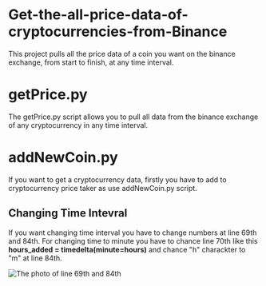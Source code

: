 # Get-the-all-price-data-of-cryptocurrencies-from-Binance
This project pulls all the price data of a coin you want on the binance exchange, from start to finish, at any time interval.

# getPrice.py
   The getPrice.py script allows you to pull all data from the binance exchange of any cryptocurrency in any time interval.

# addNewCoin.py
If you want to get a cryptocurrency data, firstly you have to add to cryptocurrency price taker as use addNewCoin.py script.

## Changing Time Intevral
If you want changing time interval you have to change numbers at line 69th and 84th.
For changing time to minute  you have to chance line 70th like this 
 **hours_added = timedelta(minute=hours)**
 and chance "h" charackter to "m" at line 84th.

![The photo of line 69th and 84th](https://user-images.githubusercontent.com/87073563/164894999-b9499f15-d30b-4faa-a02c-106befb53d39.PNG)

